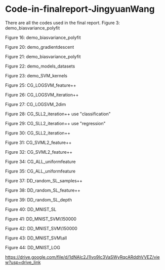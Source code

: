 # Code-in-finalreport-JingyuanWang
 There are all the codes used in the final report. 
Figure  3: demo_biasvariance_polyfit

Figure 16: demo_biasvariance_polyfit

Figure 20: demo_gradientdescent

Figure 21: demo_biasvariance_polyfit

Figure 22: demo_models_datasets

Figure 23: demo_SVM_kernels

Figure 25: CG_LOGSVM_feature++

Figure 26: CG_LOGSVM_iteration++

Figure 27: CG_LOGSVM_2dim

Figure 28: CG_SLL2_iteration++ use "classification"

Figure 29: CG_SLL2_iteration++ use "regression"

Figure 30: CG_SLL2_iteration++ 

Figure 31: CG_SVML2_feature++

Figure 32: CG_SVML2_feature++

Figure 34: CG_ALL_uniformfeature

Figure 35: CG_ALL_uniformfeature

Figure 37: DD_random_SL_samples++

Figure 38: DD_random_SL_feature++

Figure 39: DD_random_SL_depth

Figure 40: DD_MNIST_SL

Figure 41: DD_MNIST_SVM\150000

Figure 42: DD_MNIST_SVM\150000

Figure 43: DD_MNIST_SVM\all

Figure 44: DD_MNIST_LOG

https://drive.google.com/file/d/1dNAlc2J1Ivo9Ic3VaSWyRqcARddhVVEZ/view?usp=drive_link
